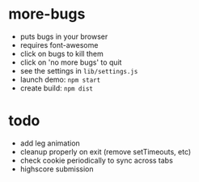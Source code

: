# more-bugs

- puts bugs in your browser
- requires font-awesome
- click on bugs to kill them
- click on 'no more bugs' to quit
- see the settings in ```lib/settings.js```
- launch demo: ```npm start```
- create build: ```npm dist```

# todo

- add leg animation
- cleanup properly on exit (remove setTimeouts, etc)
- check cookie periodically to sync across tabs
- highscore submission